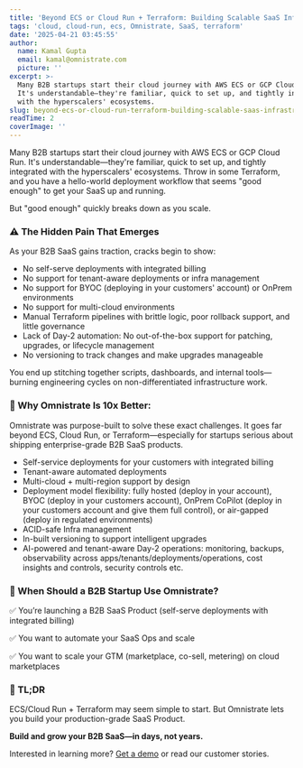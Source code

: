 ```yaml
---
title: 'Beyond ECS or Cloud Run + Terraform: Building Scalable SaaS Infrastructure'
tags: 'cloud, cloud-run, ecs, Omnistrate, SaaS, terraform'
date: '2025-04-21 03:45:55'
author:
  name: Kamal Gupta
  email: kamal@omnistrate.com
  picture: ''
excerpt: >-
  Many B2B startups start their cloud journey with AWS ECS or GCP Cloud Run.
  It's understandable—they're familiar, quick to set up, and tightly integrated
  with the hyperscalers' ecosystems.
slug: beyond-ecs-or-cloud-run-terraform-building-scalable-saas-infrastructure
readTime: 2
coverImage: ''
---
```


Many B2B startups start their cloud journey with AWS ECS or GCP Cloud Run. It's understandable—they're familiar, quick to set up, and tightly integrated with the hyperscalers' ecosystems. Throw in some Terraform, and you have a hello-world deployment workflow that seems "good enough" to get your SaaS up and running.

But "good enough" quickly breaks down as you scale.


### ⚠️ The Hidden Pain That Emerges


As your B2B SaaS gains traction, cracks begin to show:

 - No self-serve deployments with integrated billing
 - No support for tenant-aware deployments or infra management
 - No support for BYOC (deploying in your customers' account) or OnPrem environments
 - No support for multi-cloud environments
 - Manual Terraform pipelines with brittle logic, poor rollback support,
   and little governance
 - Lack of Day-2 automation: No out-of-the-box support for patching,
   upgrades, or lifecycle management
 - No versioning to track changes and make upgrades manageable


You end up stitching together scripts, dashboards, and internal tools—burning engineering cycles on non-differentiated infrastructure work.


### 🧠 Why Omnistrate Is 10x Better:


Omnistrate was purpose-built to solve these exact challenges. It goes far beyond ECS, Cloud Run, or Terraform—especially for startups serious about shipping enterprise-grade B2B SaaS products.

 - Self-service deployments for your customers with integrated billing
 - Tenant-aware automated deployments
 - Multi-cloud + multi-region support by design
 - Deployment model flexibility: fully hosted (deploy in your account), BYOC (deploy in your customers account), OnPrem CoPilot (deploy in your customers account and give them full control), or air-gapped (deploy in regulated environments)
 - ACID-safe Infra management 
 - In-built versioning to support intelligent upgrades
 - AI-powered and tenant-aware Day-2 operations: monitoring, backups, observability across apps/tenants/deployments/operations,  cost insights and controls, security controls etc.


### 🧭 When Should a B2B Startup Use Omnistrate?


✅ You’re launching a B2B SaaS Product (self-serve deployments with integrated billing) 

✅ You want to automate your SaaS Ops and scale

✅ You want to scale your GTM (marketplace, co-sell, metering) on cloud marketplaces



### 🚀 TL;DR


ECS/Cloud Run + Terraform may seem simple to start. But Omnistrate lets you build your production-grade SaaS Product.

**Build and grow your B2B SaaS—in days, not years.**

Interested in learning more? [Get a demo][1] or read our customer stories.


  [1]: https://www.omnistrate.com/demo
